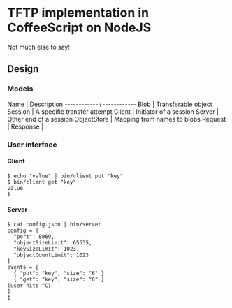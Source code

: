 # TFTP implementation in CoffeeScript on NodeJS

Not much else to say!

## Design

### Models

Name        | Description
------------+------------
Blob        | Transferable object
Session     | A specific transfer attempt
Client      | Initiator of a session
Server      | Other end of a session
ObjectStore | Mapping from names to blobs
Request     | 
Response    | 

### User interface

#### Client

    $ echo "value" | bin/client put "key"
    $ bin/client get "key"
    value
    $ 

#### Server

    $ cat config.json | bin/server
    config = {
      "port": 8069,
      "objectSizeLimit": 65535,
      "keySizeLimit": 1023,
      "objectCountLimit": 1023
    }
    events = [
      { "put": "key", "size": "6" }
      { "get": "key", "size": "6" }
    (user hits ^C)
    ]
    $ 

